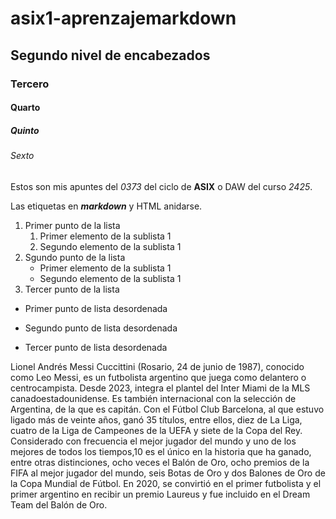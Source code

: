 # asix1-aprenzajemarkdown
## Segundo nivel de encabezados
### Tercero
#### Quarto
##### Quinto
###### Sexto

Estos son mis apuntes del *0373* del ciclo de **ASIX** o DAW del curso _2425_.

Las etiquetas en **_markdown_** y HTML anidarse. 

1. Primer punto de la lista
    1. Primer elemento de la sublista 1
    2. Segundo elemento de la sublista 1
2. Sgundo punto de la lista
    * Primer elemento de la sublista 1
    * Segundo elemento de la sublista 1
3. Tercer punto de la lista

* Primer punto de lista desordenada
- Segundo punto de lista desordenada
+ Tercer punto de lista desordenada


Lionel Andrés Messi Cuccittini (Rosario, 24 de junio de 1987), conocido como Leo Messi, es un futbolista argentino que juega como delantero o centrocampista. Desde 2023, integra el plantel del Inter Miami de la MLS canadoestadounidense. Es también internacional con la selección de Argentina, de la que es capitán.
Con el Fútbol Club Barcelona, al que estuvo ligado más de veinte años, ganó 35 títulos, entre ellos, diez de La Liga, cuatro de la Liga de Campeones de la UEFA y siete de la Copa del Rey.
Considerado con frecuencia el mejor jugador del mundo y uno de los mejores de todos los tiempos,10​ es el único en la historia que ha ganado, entre otras distinciones, ocho veces el Balón de Oro, ocho premios de la FIFA al mejor jugador del mundo, seis Botas de Oro y dos Balones de Oro de la Copa Mundial de Fútbol. En 2020, se convirtió en el primer futbolista y el primer argentino en recibir un premio Laureus y fue incluido en el Dream Team del Balón de Oro.